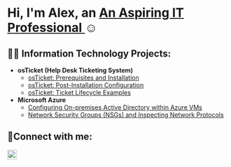 <h1>Hi, I'm Alex, an <a href="https://www.linkedin.com/in/alexdinhdang/">An Aspiring IT Professional </a>☺</h1>

<h2>👨‍💻 Information Technology Projects:</h2>

- <b>osTicket (Help Desk Ticketing System)</b>
  - [osTicket: Prerequisites and Installation](https://github.com/Dangitsalex678/osticket-prereqs)
  - [osTicket: Post-Installation Configuration](https://github.com/Dangitsalex678/post-install-config)
  - [osTicket: Ticket Lifecycle Examples](https://github.com/Dangitsalex678/ticket-lifecycle)
- <b>Microsoft Azure</b>
  - [Configuring On-premises Active Directory within Azure VMs](https://github.com/joshmadakorcc/configure-ad)
  - [Network Security Groups (NSGs) and Inspecting Network Protocols](https://github.com/joshmadakorcc/azure-network-protocols)

<h2>🤳Connect with me:</h2>

[<img align="left" alt="Alex | LinkedIn" width="22px" src="https://cdn.jsdelivr.net/npm/simple-icons@v3/icons/linkedin.svg" />][linkedin]

[linkedin]: https://www.linkedin.com/in/alexdinhdang/
